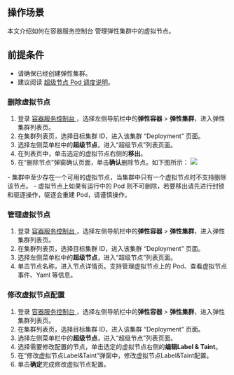 ## 操作场景

本文介绍如何在容器服务控制台 管理弹性集群中的虚拟节点。



## 前提条件

- 请确保已经创建弹性集群。
- 建议阅读 [超级节点 Pod 调度说明](https://cloud.tencent.com/document/product/457/53030)。



### 删除虚拟节点

1. 登录 [容器服务控制台 ](https://console.cloud.tencent.com/tke2)，选择左侧导航栏中的**弹性容器** > **弹性集群**，进入弹性集群列表页。
2. 在集群列表页，选择目标集群 ID，进入该集群 “Deployment” 页面。
3. 选择左侧菜单栏中的**超级节点**，进入“超级节点”列表页面。
4. 在列表页中，单击选定的虚拟节点右侧的**移出**。
5. 在“删除节点”弹窗确认页面，单击**确认**删除节点。如下图所示：
![](https://main.qcloudimg.com/raw/20ded8635993914a0c9c22a6d80888eb.png)
<dx-alert infotype="explain" title=" ">
  - 集群中至少存在一个可用的虚拟节点，当集群中只有一个虚拟节点时不支持删除该节点。
  - 虚拟节点上如果有运行中的 Pod 则不可删除，若要移出请先进行封锁和驱逐操作，驱逐会重建 Pod，请谨慎操作。

</dx-alert>

### 管理虚拟节点


1. 登录 [容器服务控制台 ](https://console.cloud.tencent.com/tke2)，选择左侧导航栏中的**弹性容器** > **弹性集群**，进入弹性集群列表页。
2. 在集群列表页，选择目标集群 ID，进入该集群 “Deployment” 页面。
3. 选择左侧菜单栏中的**超级节点**，进入“超级节点”列表页面。
4. 单击节点名称，进入节点详情页。支持管理虚拟节点上的 Pod、查看虚拟节点事件、Yaml 等信息。


### 修改虚拟节点配置

1. 登录 [容器服务控制台 ](https://console.cloud.tencent.com/tke2)，选择左侧导航栏中的**弹性容器** > **弹性集群**，进入弹性集群列表页。
2. 在集群列表页，选择目标集群 ID，进入该集群 “Deployment” 页面。
3. 选择左侧菜单栏中的**超级节点**，进入“超级节点”列表页面。
4. 选择需要修改配置的节点，单击选定的虚拟节点右侧的**编辑Label & Taint**。
5. 在“修改虚拟节点Label&Taint”弹窗中，修改虚拟节点Label&Taint配置。
6. 单击**确定**完成修改虚拟节点配置。




